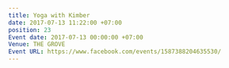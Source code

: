 ```yaml
---
title: Yoga with Kimber
date: 2017-07-13 11:22:00 +07:00
position: 23
Event date: 2017-07-13 00:00:00 +07:00
Venue: THE GROVE
Event URL: https://www.facebook.com/events/1587388204635530/
---
```


